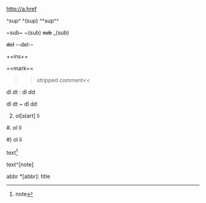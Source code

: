 http://a.href

^sup^ ^(sup) ^^sup^^

~sub~ ~(sub) ~~sub~~ _(sub)

~~del~~ --del--

++ins++

==mark==

>>stripped comment<< <!--- stripped comment --->

dl dt
:   dl dd

dl dt
  ~ dl dd

2. ol[start] li

#. ol li

#) ol li

text[^mark]
  [^mark]: note

text^[note]

abbr
  *[abbr]: title
